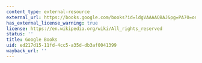 ```yaml
---
content_type: external-resource
external_url: https://books.google.com/books?id=ldgVAAAAQBAJ&pg=PA70=onepage#v=onepage&q&f=false
has_external_license_warning: true
license: https://en.wikipedia.org/wiki/All_rights_reserved
status: ''
title: Google Books
uid: ed217d15-11fd-4cc5-a35d-db3af0041399
wayback_url: ''
---
```

